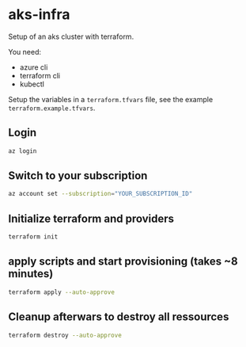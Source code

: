 # aks-infra

Setup of an aks cluster with terraform.

You need:
- azure cli
- terraform cli
- kubectl

Setup the variables in a `terraform.tfvars` file, see the example `terraform.example.tfvars`.

## Login
```bash
az login
```

## Switch to your subscription
```bash
az account set --subscription="YOUR_SUBSCRIPTION_ID"
```

## Initialize terraform and providers
```bash
terraform init
```

## apply scripts and start provisioning (takes ~8 minutes)
```bash
terraform apply --auto-approve
```

## Cleanup afterwars to destroy all ressources
```bash
terraform destroy --auto-approve
```